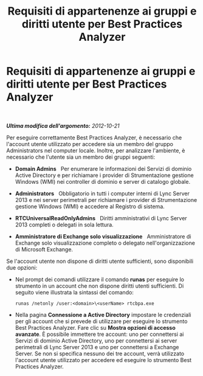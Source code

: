 ﻿---
title: Requisiti di appartenenze ai gruppi e diritti utente per Best Practices Analyzer
TOCTitle: Requisiti di appartenenze ai gruppi e diritti utente per Best Practices Analyzer
ms:assetid: f812e343-8f75-454e-b7a8-1b404e32071a
ms:mtpsurl: https://technet.microsoft.com/it-it/library/Gg591354(v=OCS.15)
ms:contentKeyID: 49302511
ms.date: 08/24/2015
mtps_version: v=OCS.15
ms.translationtype: HT
---

# Requisiti di appartenenze ai gruppi e diritti utente per Best Practices Analyzer

 

_**Ultima modifica dell'argomento:** 2012-10-21_

Per eseguire correttamente Best Practices Analyzer, è necessario che l'account utente utilizzato per accedere sia un membro del gruppo Administrators nel computer locale. Inoltre, per analizzare l'ambiente, è necessario che l'utente sia un membro dei gruppi seguenti:

  - **Domain Admins**   Per enumerare le informazioni dei Servizi di dominio Active Directory e per richiamare i provider di Strumentazione gestione Windows (WMI) nei controller di dominio e server di catalogo globale.

  - **Administrators**   Obbligatorio in tutti i computer interni di Lync Server 2013 e nei server perimetrali per richiamare i provider di Strumentazione gestione Windows (WMI) e accedere al Registro di sistema.

  - **RTCUniversalReadOnlyAdmins**   Diritti amministrativi di Lync Server 2013 completi o delegati in sola lettura.

  - **Amministratore di Exchange solo visualizzazione**   Amministratore di Exchange solo visualizzazione completo o delegato nell'organizzazione di Microsoft Exchange.

Se l'account utente non dispone di diritti utente sufficienti, sono disponibili due opzioni:

  - Nel prompt dei comandi utilizzare il comando **runas** per eseguire lo strumento in un account che non dispone diritti utenti sufficienti. Di seguito viene illustrata la sintassi del comando:
    
        runas /netonly /user:<domain>\<userName> rtcbpa.exe

  - Nella pagina **Connessione a Active Directory** impostare le credenziali per gli account che si prevede di utilizzare per eseguire lo strumento Best Practices Analyzer. Fare clic su **Mostra opzioni di accesso avanzate**. È possibile immettere tre account: uno per connettersi ai Servizi di dominio Active Directory, uno per connettersi ai server perimetrali di Lync Server 2013 e uno per connettersi a Exchange Server. Se non si specifica nessuno dei tre account, verrà utilizzato l'account utente utilizzato per accedere ed eseguire lo strumento Best Practices Analyzer.

